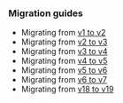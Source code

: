 ### Migration guides

- Migrating from [v1 to v2](/guides/migrating-to-2.0)
- Migrating from [v2 to v3](/guides/migrating-to-3.0)
- Migrating from [v3 to v4](/guides/migrating-to-4.0)
- Migrating from [v4 to v5](/guides/migrating-to-5.0)
- Migrating from [v5 to v6](/guides/migrating-to-6.0)
- Migrating from [v6 to v7](/guides/migrating-to-7.0)
- Migrating from [v18 to v19](/guides/migrating-to-19)
